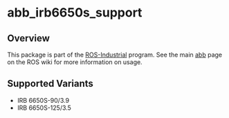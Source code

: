 # abb_irb6650s_support

## Overview

This package is part of the [ROS-Industrial][] program. See the main [abb][]
page on the ROS wiki for more information on usage.

## Supported Variants

- IRB 6650S-90/3.9
- IRB 6650S-125/3.5

[ROS-Industrial]: http://wiki.ros.org/Industrial
[abb]: http://wiki.ros.org/abb
